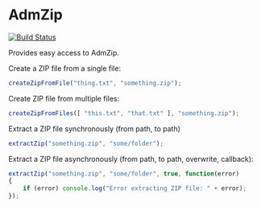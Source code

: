 # AdmZip

[![Build Status](https://travis-ci.org/Didstopia/meteor-admzip.svg)](https://travis-ci.org/Didstopia/meteor-admzip)

Provides easy access to AdmZip.

Create a ZIP file from a single file:
```js
createZipFromFile("thing.txt", "something.zip");
```

Create ZIP file from multiple files:
```js
createZipFromFiles([ "this.txt", "that.txt" ], "something.zip");
```

Extract a ZIP file synchronously (from path, to path)
```js
extractZip("something.zip", "some/folder");
```

Extract a ZIP file asynchronously (from path, to path, overwrite, callback):
```js
extractZip("something.zip", "some/folder", true, function(error)
{
	if (error) console.log("Error extracting ZIP file: " + error);
});
```
